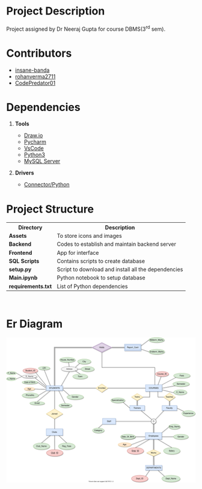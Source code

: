 # Project Description
Project assigned by Dr Neeraj Gupta for course DBMS(3<sup>rd</sup> sem).

# Contributors
- [insane-banda](https://github.com/insane-banda)
- [rohanverma2711](https://github.com/rohanverma2711)
- [CodePredator01](https://github.com/CodePredator01)

# Dependencies
1. **Tools**
    - [Draw.io](https://github.com/jgraph/drawio-desktop/releases)
    - [Pycharm](https://www.jetbrains.com/pycharm/)
    - [VsCode](https://code.visualstudio.com/)
    - [Python3](https://python.org)
    - [MySQL Server](https://dev.mysql.com/downloads/mysql/)
    
2. **Drivers**
    - [Connector/Python](https://dev.mysql.com/downloads/connector/python/)

# Project Structure
<table>
    <tr>
        <th><strong>Directory</strong></th>
        <th>Description</th>
    </tr>
    <tr>
        <td><strong>Assets</strong></td>
        <td>To store icons and images</td>
    </tr>
    <tr>
        <td><strong>Backend</strong></td>
        <td>Codes to establish and maintain backend server</td>
    </tr>
    <tr>
        <td><strong>Frontend</strong></td>
        <td>App for interface</td>
    </tr>
    <tr>
        <td><strong>SQL Scripts</strong></td>
        <td>Contains scripts to create database</td>
    </tr>
    <tr>
        <td><strong>setup.py</strong></td>
        <td>Script to download and install all the dependencies</td>
    </tr>
    <tr>
        <td><strong>Main.ipynb</strong></td>
        <td>Python notebook to setup database</td>
    </tr>
    <tr>
        <td><strong>requirements.txt</strong></td>
        <td>List of Python dependencies</td>
    </tr>
</table>

<br>

# Er Diagram
![Er Diagram](./ErDiagram.svg)